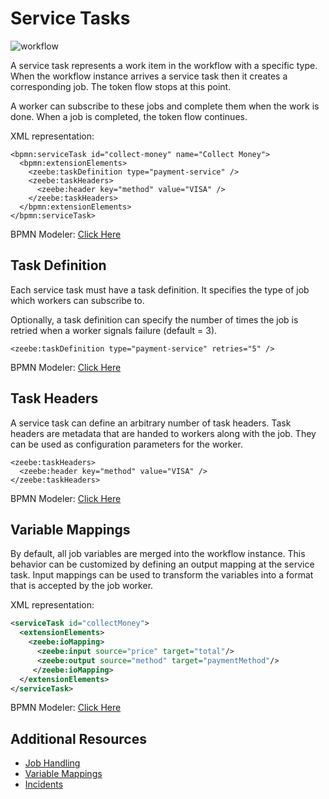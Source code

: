 # Service Tasks

![workflow](/bpmn-workflows/order-process.png)

A service task represents a work item in the workflow with a specific type.
When the workflow instance arrives a service task then it creates a corresponding job. The token flow stops at this point.

A worker can subscribe to these jobs and complete them when the work is done.
When a job is completed, the token flow continues.

XML representation:

```
<bpmn:serviceTask id="collect-money" name="Collect Money">
  <bpmn:extensionElements>
    <zeebe:taskDefinition type="payment-service" />
    <zeebe:taskHeaders>
      <zeebe:header key="method" value="VISA" />
    </zeebe:taskHeaders>
  </bpmn:extensionElements>
</bpmn:serviceTask>
```

BPMN Modeler: [Click Here](/bpmn-modeler/tasks.html#create-a-service-task)

## Task Definition

Each service task must have a task definition.
It specifies the type of job which workers can subscribe to.

Optionally, a task definition can specify the number of times the job is retried when a worker signals failure (default = 3).

```
<zeebe:taskDefinition type="payment-service" retries="5" />
```

BPMN Modeler: [Click Here](/bpmn-modeler/tasks.html#configure-job-type)

## Task Headers

A service task can define an arbitrary number of task headers.
Task headers are metadata that are handed to workers along with the job. They can be used as configuration parameters for the worker.

```
<zeebe:taskHeaders>
  <zeebe:header key="method" value="VISA" />
</zeebe:taskHeaders>
```

BPMN Modeler: [Click Here](/bpmn-modeler/tasks.html#add-task-header)

## Variable Mappings

By default, all job variables are merged into the workflow instance. This behavior can be customized by defining an output mapping at the service task. Input mappings can be used to transform the variables into a format that is accepted by the job worker.

XML representation:

```xml
<serviceTask id="collectMoney">
  <extensionElements>
    <zeebe:ioMapping>
      <zeebe:input source="price" target="total"/>
      <zeebe:output source="method" target="paymentMethod"/>
     </zeebe:ioMapping>
  </extensionElements>
</serviceTask>
```

BPMN Modeler: [Click Here](/bpmn-modeler/tasks.html#add-inputoutput-mapping)

## Additional Resources

* [Job Handling](basics/job-workers.html)
* [Variable Mappings](reference/variables.html#inputoutput-variable-mappings)
* [Incidents](/reference/incidents.html)
